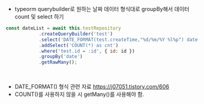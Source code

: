 - typeorm querybuilder로 원하는 날짜 데이터 형식대로 groupBy해서 데이터 count 및 select 하기


```js
const dateList = await this.testRepository
            .createQueryBuilder('test')
            .select('DATE_FORMAT(test.createTime,"%d/%m/%Y %l%p") date')
            .addSelect('COUNT(*) as cnt')
            .where('test.id = :id', { id: id })
            .groupBy('date')
            .getRawMany();
```
<br>

- DATE_FORMAT() 형식 관련 자료 https://j07051.tistory.com/606
- COUNT()를 사용하지 않을 시 getMany()를 사용해야 함.
